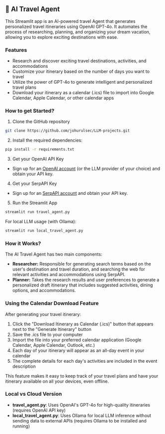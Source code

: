 ## 🛫 AI Travel Agent
This Streamlit app is an AI-powered travel Agent that generates personalized travel itineraries using OpenAI GPT-4o. It automates the process of researching, planning, and organizing your dream vacation, allowing you to explore exciting destinations with ease.

### Features
- Research and discover exciting travel destinations, activities, and accommodations
- Customize your itinerary based on the number of days you want to travel
- Utilize the power of GPT-4o to generate intelligent and personalized travel plans
- Download your itinerary as a calendar (.ics) file to import into Google Calendar, Apple Calendar, or other calendar apps

### How to get Started?

1. Clone the GitHub repository

```bash
git clone https://github.com/johurulsec/LLM-projects.git
```
2. Install the required dependencies:

```bash
pip install -r requirements.txt
```
3. Get your OpenAI API Key

- Sign up for an [OpenAI account](https://platform.openai.com/) (or the LLM provider of your choice) and obtain your API key.

4. Get your SerpAPI Key

- Sign up for an [SerpAPI account](https://serpapi.com/) and obtain your API key.

5. Run the Streamlit App
```bash
streamlit run travel_agent.py
```

For local LLM usage (with Ollama):
```bash
streamlit run local_travel_agent.py
```

### How it Works?

The AI Travel Agent has two main components:
- **Researcher:** Responsible for generating search terms based on the user's destination and travel duration, and searching the web for relevant activities and accommodations using SerpAPI.
- **Planner:** Takes the research results and user preferences to generate a personalized draft itinerary that includes suggested activities, dining options, and accommodations.

### Using the Calendar Download Feature

After generating your travel itinerary:
1. Click the "Download Itinerary as Calendar (.ics)" button that appears next to the "Generate Itinerary" button
2. Save the .ics file to your computer
3. Import the file into your preferred calendar application (Google Calendar, Apple Calendar, Outlook, etc.)
4. Each day of your itinerary will appear as an all-day event in your calendar
5. The complete details for each day's activities are included in the event description

This feature makes it easy to keep track of your travel plans and have your itinerary available on all your devices, even offline.

### Local vs Cloud Version

- **travel_agent.py**: Uses OpenAI's GPT-4o for high-quality itineraries (requires OpenAI API key)
- **local_travel_agent.py**: Uses Ollama for local LLM inference without sending data to external APIs (requires Ollama to be installed and running)